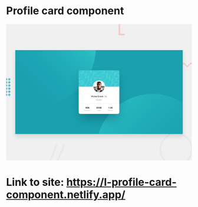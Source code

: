 # Profile card component

![](./design/desktop-preview.jpg)

# Link to site: https://l-profile-card-component.netlify.app/
